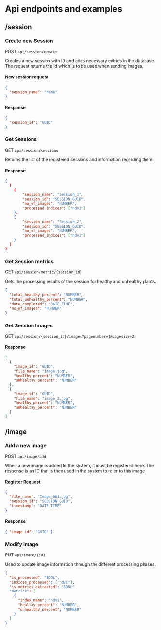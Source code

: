 # Api endpoints and examples

## /session

### Create new Session

POST `api/session/create`

Creates a new session with ID and adds necessary entries in the database. The request returns the id which is to be used when sending images.

#### New session request

```json
{
  "session_name": "name"
}
```

#### Response

```json
{
  "session_id": "GUID"
}
```

### Get Sessions

GET `api/session/sessions`

Returns the list of the registered sessions and information regarding them.

#### Response

```json
{
  [
    {
        "session_name": "Session_1",
        "session_id": "SESSION_GUID",
        "no_of_images": "NUMBER",
        "processed_indices": ["ndvi"]
    },
    {
        "session_name": "Session_2",
        "session_id": "SESSION_GUID",
        "no_of_images": "NUMBER",
        "processed_indices": ["ndvi"]
    }
  ]
}
```

### Get Session metrics

GET `api/session/metric/{session_id}`

Gets the processing results of the session for healthy and unhealthy plants.

```json
{
  "total_healthy_percent": "NUMBER",
  "total_unhealthy_percent": "NUMBER",
  "date_completed": "DATE_TIME",
  "no_of_images": "NUMBER"
}
```

### Get Session Images

GET `api/session/{session_id}/images?pagenumber=1&pagesize=2`

#### Response

```json
[
  {
    "image_id": "GUID",
    "file_name": "image.jpg",
    "healthy_percent": "NUMBER",
    "unhealthy_percent": "NUMBER"
  },
  {
    "image_id": "GUID",
    "file_name": "image_2.jpg",
    "healthy_percent": "NUMBER",
    "unhealthy_percent": "NUMBER"
  }
]
```

## /image

### Add a new image

POST `api/image/add`

When a new image is added to the system, it must be registered here. The response is an ID that is then used in the system to refer to this image.

#### Register Request

```json
{
  "file_name": "Image_001.jpg",
  "session_id": "SESSION_GUID",
  "timestamp": "DATE_TIME"
}
```

#### Response

```json
{ "image_id": "GUID" }
```

### Modify image

PUT `api/image/{id}`

Used to update image information through the different processing phases.

```json
{
  "is_processed": "BOOL",
  "indices_processed": ["ndvi"],
  "is_metrics_extracted": "BOOL"
  "metrics": [
    {
      "index_name": "ndvi",
      "healthy_percent": "NUMBER",
      "unhealthy_percent": "NUMBER"
    }
  ]
}
```
